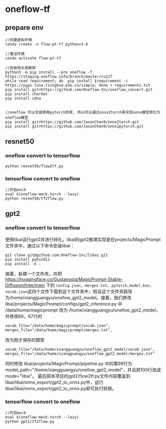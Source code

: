 # oneflow-tf

## prepare env
```
//创建虚拟环境
conda create -n flow-pt-tf python=3.8

//激活环境
conda activate flow-pt-tf

//安装相关依赖库
python3 -m pip install --pre oneflow -f https://staging.oneflow.info/branch/master/cu117
while read requirement; do  pip install $requirement -i https://pypi.tuna.tsinghua.edu.cn/simple; done < requirements.txt
pip install git+https://github.com/Oneflow-Inc/oneflow_convert.git
pip install chardet 
pip install idna 


//oneflow 可以无缝使用pytorch的库, 所以可以通过onnx2torch来实现onnx模型转化为oneflow模型
pip install git+https://github.com/JasonChen9/onnx2torch.git
pip install git+https://github.com/JasonChen9/onnx2pytorch.git
```

## resnet50 
### oneflow convert to tensorflow
```
python resnet50/flow2tf.py
```

### tensorflow convert to oneflow

```
//开启mock
eval $(oneflow-mock-torch --lazy)
python resnet50/tf2flow.py
```

## gpt2

### oneflow convert to tensorflow
使用libai运行gpt2并进行转化。libai的gpt2推理实现是在projects/MagicPrompt文件夹中，通过以下命令安装libai：
```
git clone git@github.com:Oneflow-Inc/libai.git
pip install pybind11
pip install -e .
```
接着，新建一个文件夹，并把 https://huggingface.co/Gustavosta/MagicPrompt-Stable-Diffusion/tree/main 下的 `config.json`、`merges.txt`、`pytorch_model.bin`、`vocab.json`这四个文件下载到这个文件夹中，假设这个文件夹路径为/home/xiangguangyu/onefow_gpt2_model。接着，我们修改 libai/projects/MagicPrompt/configs/gpt2_inference.py 中 /data/home/magicprompt 改为 /home/xiangguangyu/onefow_gpt2_model，并修改66，67行的
```
vocab_file="/data/home/magicprompt/vocab.json", 
merges_file="/data/home/magicprompt/merges.txt",
```
改为刚才保存的模型
```
vocab_file="/data/home/xiangguangyu/oneflow_gpt2_model/vocab.json", 
merges_file="/data/home/xiangguangyu/oneflow_gpt2_model/merges.txt"
```
同时修改 libai/projects/MagicPrompt/pipeline.py 中的第99行为model_path="/home/xiangguangyu/onefow_gpt2_model"，并且把100行改成mode="libai"。
最后把本项目的gpt2/flow2tf.py文件内容覆盖到libai/libai/onnx_export/gpt2_to_onnx.py中，运行libai/libai/onnx_export/gpt2_to_onnx.py即可执行转换。

### tensorflow convert to oneflow

```
//开启mock
eval $(oneflow-mock-torch --lazy)
python gpt2/tf2flow.py
```


